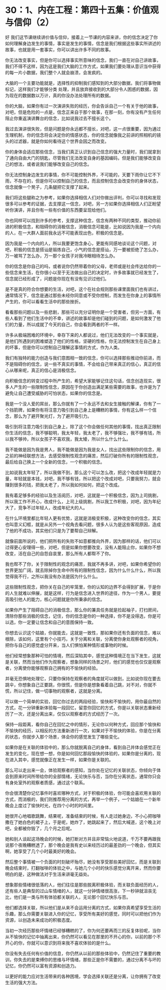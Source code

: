 # 30：1、内在工程：第四十五集：价值观与信仰（2）

好 我们这节课继续讲价值与信仰，接着上一节课的内容来讲，你的信念决定了你如何理解身边发生的事情，事实是发生的事情，信念是我们根据这些事实所讲述的故事，也就是用一套事实，你可以讲出许多不同的故事。

你无法改变事实，但是你可以选择事实所意味的信念，我们一直在对自己讲故事，我们不得不这样，因为这是我们大脑的工作方式，如果我们要处理从意识当中获得的每一片小数据，我们整个人就会崩溃，会发疯的。

大脑的一个主要功能就是，选择性的抑制我们感知到的大部分数据，我们将事物做标记，这样我们才能够分类 处理，并且放弃接收到的大部分令人困惑的数据，因为现在的数据数以万计，真的你没办法处理所有的数据。

你的大脑，如果你有过一次演讲失败的经历，你会告诉自己一个有关于他的故事，对吧，但是危险的一点是，信念正来自于那个故事，在那一刻，你有没有产生任何阻止你重返演讲舞台的信念，比如说我过去不擅长这个。

我过去演讲很失败，但是问题是你永远都不擅长，对吧，这一点很重要，因为通过生理机制，你的信念将会决定你的情感状态，你的信念就像我之前讲的照相机的镜头的过滤器，就是你如何看待这个世界会因之而改变。

你的身体会适应那些信念，当我们真正认识到自己信念的强大力量时，我们就拿到了通向自由大门的钥匙，尽管我们无法改变自身的基因编码，但是我们能够改变自己的想法，或者说我们能够改变自己的信念。

你无法控制身边发生的事情，你不可能控制外界，不可能的，天要下雨你让它不下雨，不存在的，但是你可以控制自己的信念，而且控制信念会改变你的身体状态，信念就像一个凳子，几条腿把它支撑了起来。

我们将这些腿称之为参考，如果你选择相信人们对你做出评判，你可以寻找和发现很多可以参考的证据，去支撑这一信念，对吧，另一方如果你选择相信人们正盼望听你演讲，并且你有一些有价值的东西要呈现给他们。

你也同样可以找到许多的参考，支撑这种信念，信念有两种不同的类型，推动你前进的积极信念，和阻碍你的消极信念，消极信念可能是，比如说因为我是一个内向的人，在一大群人面前我永远不可能表现出色，积极的信念是。

因为我是一个内向的人，所以我要更饱含身心，更能有同感地谈论这个问题，对吧，积极的信念是搭讪是锻炼自己，小气的信念是搭讪，万一要被拒绝了怎么办，万一被骂了怎么办，万一那个女孩子对我冷眼相待怎么办。

你的信念是你自己的吗，或者说你仍然带着你的父母，老师或是社会传达给你的一些信念来生活，在你很小以至于无法做出自己的决定时，许多故事就已经发生了，信念就已经形成了，问题是你现在有没有见识过他们。

是不是真的符合你想要的生活，对吧，这个在社会规则那些课里面我们也有讲过，通常情况下，信念是通过那些未经你同意或不受你控制，而发生在你身上的事情所产生的，你可以看看生活中的那些挫折。

看看那些问题以及一些悲剧，那些可以充分证明你是一个受害者，但另一方面，有些人看到了他们生活中的不幸，讲述的故事却是他们碰到的问题，是如何激发了他们的力量，所以成就了今天的自己，你会看到两者的不一样。

许多从极端困难的环境中，幸存下来的人都说过，他们无法改变的一个事实就是，是他们所遇到的困难塑造了他们的性格，坚硬的性格，你无法控制发生在自己身上的坏事，但是你可以控制自己理解这事情的方式，作为人类。

我们有独特的能力创造与我们意图相一致的信念，你可以选择那些推动你前进，而不是阻碍你的信念，说一些不真实的事情，不会给自己带来真正的信心，真正的信心从哪来呢，真正的信心是消极信念。

向积极信念的转变过程中所产生的，希望大家能够记住这句话，信念创造现实，很多人产生的一些限制性信念，原因在于你创造出满足某些需要的故事，也许是为了避免让自己遭受威胁的可怕状态，如果你的信念是。

我是一个没人爱的屌丝，那么你就有了一个永远不去和女生接触的解课，你有了一个挡箭牌，如果你有将注意力吸引到自己身上是糟糕的事情，你有这么样一个信念，那么为了避开聚光灯，为了避开吸引力。

吸引到将注意力吸引到自己身上，除了这个你会做任何其他的事情，找出真正限制你生活的信念，我不够聪明，我太年轻，我太老了，我不够强壮，我不够有钱，所以我不够帅，所以女孩子不喜欢我，我太矮，所以什么什么什么。

我不能做是因为我是男人，我不能做是因为我是女人，找出这些限制你的信念，用之前的神经联想方法，去感受限制性观念的痛苦，然后打破你所有的限制性观念，最后给自己换上一个全新的信念，一个积极的信念。

比如说我太年轻了，所以我做不到，那么这个可以怎么改，把这个改成年轻就是力量，年轻就是本钱，对吧，我不够有钱，所以把这个改成对吧，只要我努力，就会赚到很多的钱，把我太老了，所以我如何如何，把这个改成。

我有着足够多的经验以及生活阅历，对吧，这就是一个积极信念，因为上司挑剔，所以我工作不开心，改成什么，上司上级挑剔，所以我工作积极，对吧，因为年纪大了，竞争不过年轻人，改成年纪大的人。

在什么环境里都比年轻人更有优势，这就是消极变积极，这种改变你的信念，其实也叫意义幻框，就是从另外一个视角去看问题，很多人认为是这些客观原因，造成了他的不成功，其实他们只是为了要帮自己辩解。

就像前面所说的，他们把所有的失败不如意都推向外界，因为那样的话，他们可以过得更心安理得一些，对吧，但是如果你想要改变，没有人能阻止你，如果你不想改变，活在自己的自怨自哀里，那么所有人都帮不了你。

我也帮不了你，关于限制性的观念的痛苦，我就不再多讲，对吧，如果你希望你的世界更加广阔，就去除掉你生命中所有的限制性信念，因为什么什么什么，所以我觉得我不行，之所以我没有办法是因为什么什么。

这些限制性观念，把你关在自己的牢笼里，你的认知的边界不会得到扩展，于是你的人生就难以伸展，就是这样，行为是信念进入世界的途径，作为一个男人，要提高吸引他人的能力，核心问题就是你所秉承的信念。

如果你产生了阻碍自己的消极信念，那么你的兼具任务就是捡起袖子，打扫房间，清除你那些消极的信念，记住，你的信念是你的一种选择，你不是没得选，你是可以选，你一定要让信念和自己的意图保持一致。

你想去认识这个姑娘，你就能去，这就是一致性，那如果你还有负面的信念，难以根除，该如何，这里有个小技巧，关于分离和关联，分离使你身处观察者的视角，把你与自己的感觉虚分开来，当人们惧怕某种情形或事物的时候。

他们经常想象那种可怕的情境，然后深陷其中，感觉这种情境正在当下发生，这就是关联，然而当他们作为观察者，想象同样的场景之时，他们的感觉也仅仅是观察者，分离使你能够观察自己拥有的不愉快的经验。

并毫无恐惧地处理它，只要你保持在观察者的角度就可以做到，比如说你现在要去跳伞，你想象自己正要跳，你很慌，但是你是想象看着自己跳，对不对，你就不慌，所以记住，做一切事物的观察者，这就是分离。

可以做一个简单的实验，回忆你过去的两段经验，愉快和不愉快的，用你最自然的方式，花一分钟重新体验每一段回忆，留意你回忆的方式，你是以关联状态重新经历了一次，还是分离出来，仅仅以观察者的方式经历了一次。

保持一段距离，看你自己在回忆之中的情形，无论你以何种方式，回应那个愉快和不愉快的经历，以相反的方法重新进行一次，如果对于不愉快的体验，你是在分离的状态，你就步入那个场景，体会你的感觉发生了哪些变化。

如果你是在关联的体验中的，那么你就脱离自己的身体，看到自己并体会感觉正在发生的变化，现在想一想，你是如何回忆那段愉快的体验的，如果你是分离的，现在进入其中，感觉就像正在发生一样，如果你是关联的。

那么可以走出来一会，体验观察者的感知，当你处在记忆的关联状态，你倾向于体会到原来时间所带给你的全部情绪，无论快乐与否，当你在分离状态，通常你只会有身处室外的观察者质感，通过这个联系。

你会很清楚你记忆事件时喜欢哪种方式，对于积极的体验，你可能会喜欢用关联的方式，而消极的，我们则推荐用分离的方式，再举一个例子，一个姑娘在一个新年晚会上度过了愉快时光，在四个小时的时间里。

她很开心地唱歌跳舞，结果呢，准备结束的时候，有人走过她身边，不小心把咖啡撒在了她白色的裙子上，于是呢，她炸了，她跳起来了，然后大喊道，这个晚上对吧，全都被你毁了，几个月之后呢。

她和别人谈起这场晚会的时候，她打断对方并且非常恼火地说道，千万不要再跟我说那个夜晚糟糕透了，那个晚会是我有史以来经历过的最差劲的一个晚会，但其实啊，她享受了几个小时最美好的晚会。

然后整个事情被一个负面的时刻破坏殆尽，她没有享受那些美好回忆，而是关联到晚会结束时，打翻咖啡的体验之中，与她几个小时的快乐感觉分离开来，然而你要明白的是，这种做法对于生活来讲毫无益处。

想象那些情绪很低落的人，他们往往是那些脱离积极体验，而关联负面经历的人，还有些人是典型的过山车情绪的人，就这一分钟情绪很高涨，下一秒钟就沮丧无比，他们是一类与所有体验都关联的人，无论那个回忆快乐与否。

他们都选择关联，所以他们是从来不会运用分离的方式，如果你真希望享受生活的乐趣，那么你需要关联进入你的记忆，享受所有美好的感觉，同时可以把他们作为资源，以创造未来成功的积极态度。

当初一次经历那些坏情绪已经够糟糕的了，你为何还要再而三的反复体验呢，当你从不愉快的记忆中抽离出来，你仍然可以看见在那里的不开心的你，以前的那个不开心的你，你就可以意识到将来我不喜欢体验的是什么。

你没有失去任何有价值的信息，你仍然从以前的那些体验中，仍然记住了重要的教训，你失去的是束缚你的思维与坏情绪，那些正是你不需要的，通过分离不与坏的记忆，你仍然可以富有资源和创造力。

以更好的能力应对生活带来的各种困境，学会选择关联还是分离，让你拥有了改变生活的强大方法。